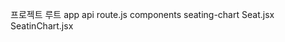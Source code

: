 프로젝트 루트
    app
        api
            route.js
    components
        seating-chart
            Seat.jsx
            SeatinChart.jsx
